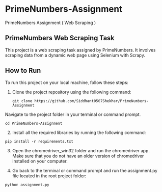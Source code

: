 # PrimeNumbers-Assignment
PrimeNumbers Assignment ( Web Scraping )

## PrimeNumbers Web Scraping Task

This project is a web scraping task assigned by PrimeNumbers. It involves scraping data from a dynamic web page using Selenium with Scrapy.

## How to Run

To run this project on your local machine, follow these steps:

1. Clone the project repository using the following command:
   ```shell
   git clone https://github.com/Siddhant0507Shekhar/PrimeNumbers-Assignment
Navigate to the project folder in your terminal or command prompt.

```shell
cd PrimeNumbers-Assignment
```
2. Install all the required libraries by running the following command:

```shell
pip install -r requirements.txt
```
3. Open the chromedriver_win32 folder and run the chromedriver app. Make sure that you do not have an older version of chromedriver installed on your computer.

4. Go back to the terminal or command prompt and run the assignment.py file located in the root project folder:

```shell
python assignment.py
```
